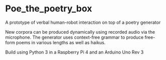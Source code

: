 # Poe_the_poetry_box
A prototype of verbal human-robot interaction on top of a poetry generator

New corpora can be produced dynamically using recorded audio via the microphone. 
The generator uses context-free grammar to produce free-form poems in various lengths as well as haikus.

Build using Python 3 in a Raspberry Pi 4 and an Arduino Uno Rev 3
